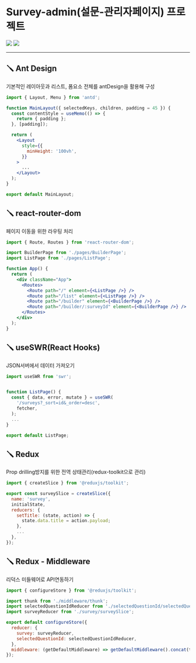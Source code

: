 # Survey-admin(설문-관리자페이지) 프로젝트

<img src="https://user-images.githubusercontent.com/76725512/182094370-9547c841-1533-4cf0-87b4-9f723b025038.png" />

<img src="https://user-images.githubusercontent.com/76725512/182094350-b8c4c2d6-a13e-4b13-bc78-d47c97ebd25e.png" />

---

## 🪛 Ant Design

기본적인 레이아웃과 리스트, 폼요소 전체를 antDesign을 활용해 구성

```jsx
import { Layout, Menu } from 'antd';

function MainLayout({ selectedKeys, children, padding = 45 }) {
  const contentStyle = useMemo(() => {
    return { padding };
  }, [padding]);

  return (
    <Layout
      style={{
        minHeight: '100vh',
      }}
    >
      ...
    </Layout>
  );
}

export default MainLayout;
```

## 🪛 react-router-dom

페이지 이동을 위한 라우팅 처리

```jsx
import { Route, Routes } from 'react-router-dom';

import BuilderPage from './pages/BuilderPage';
import ListPage from './pages/ListPage';

function App() {
  return (
    <div className="App">
      <Routes>
        <Route path="/" element={<ListPage />} />
        <Route path="/list" element={<ListPage />} />
        <Route path="/builder" element={<BuilderPage />} />
        <Route path="/builder/:surveyId" element={<BuilderPage />} />
      </Routes>
    </div>
  );
}
```

## 🪛 useSWR(React Hooks)

JSON서버에서 데이터 가져오기

```jsx
import useSWR from 'swr';


function ListPage() {
  const { data, error, mutate } = useSWR(
    '/surveys?_sort=id&_order=desc',
    fetcher,
  );
  ...
}

export default ListPage;
```

## 🪛 Redux

Prop drilling방지를 위한 전역 상태관리(redux-toolkit으로 관리)

```jsx
import { createSlice } from '@reduxjs/toolkit';

export const surveySlice = createSlice({
  name: 'survey',
  initialState,
  reducers: {
    setTitle: (state, action) => {
      state.data.title = action.payload;
    },
    ...
  },
});
```

## 🪛 Redux - Middleware

리덕스 미들웨어로 API연동하기

```jsx
import { configureStore } from '@reduxjs/toolkit';

import thunk from './middleware/thunk';
import selectedQuestionIdReducer from './selectedQuestionId/selectedQuestionIdSlice';
import surveyReducer from './survey/surveySlice';

export default configureStore({
  reducer: {
    survey: surveyReducer,
    selectedQuestionId: selectedQuestionIdReducer,
  },
  middleware: (getDefaultMiddleware) => getDefaultMiddleware().concat(thunk),
});
```
